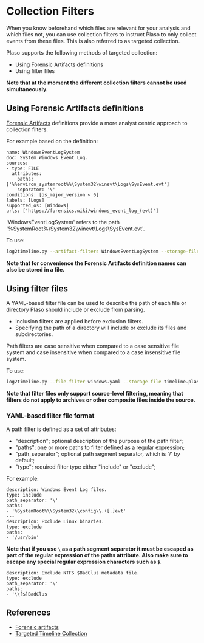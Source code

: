 # Collection Filters

When you know beforehand which files are relevant for your analysis and which
files not, you can use collection filters to instruct Plaso to only collect
events from these files. This is also referred to as targeted collection.

Plaso supports the following methods of targeted collection:

* Using Forensic Artifacts definitions
* Using filter files

**Note that at the moment the different collection filters cannot be used
simultaneously.**

## Using Forensic Artifacts definitions

[Forensic Artifacts](https://github.com/ForensicArtifacts/artifacts) definitions
provide a more analyst centric approach to collection filters.

For example based on the definition:

```
name: WindowsEventLogSystem
doc: System Windows Event Log.
sources:
- type: FILE
  attributes:
    paths: ['%%environ_systemroot%%\System32\winevt\Logs\SysEvent.evt']
    separator: '\'
conditions: [os_major_version < 6]
labels: [Logs]
supported_os: [Windows]
urls: ['https://forensics.wiki/windows_event_log_(evt)']
```

'WindowsEventLogSystem' refers to the path '%SystemRoot%\System32\winevt\Logs\SysEvent.evt'.

To use:

```bash
log2timeline.py --artifact-filters WindowsEventLogSystem --storage-file timeline.plaso source.raw
```

**Note that for convenience the Forensic Artifacts definition names can also
be stored in a file.**

## Using filter files

A YAML-based filter file can be used to describe the path of each file or
directory Plaso should include or exclude from parsing.

* Inclusion filters are applied before exclusion filters.
* Specifying the path of a directory will include or exclude its files and subdirectories.

Path filters are case sensitive when compared to a case sensitive file system
and case insensitive when compared to a case insensitive file system.

To use:

```bash
log2timeline.py --file-filter windows.yaml --storage-file timeline.plaso source.raw
```

**Note that filter files only support source-level filtering, meaning that
filters do not apply to archives or other composite files inside the source.**

### YAML-based filter file format

A path filter is defined as a set of attributes:

* "description"; optional description of the purpose of the path filter;
* "paths": one or more paths to filter defined as a regular expression;
* "path_separator"; optional path segment separator, which is '/' by default;
* "type"; required filter type either "include" or "exclude";

For example:

```
description: Windows Event Log files.
type: include
path_separator: '\'
paths:
- '%SystemRoot%\\System32\\config\\.+[.]evt'
---
description: Exclude Linux binaries.
type: exclude
paths:
- '/usr/bin'
```

**Note that if you use `\` as a path segment separator it must be escaped as part
of the regular expression of the paths attribute. Also make sure to escape any
special regular expression characters such as `$`.**

```
description: Exclude NTFS $BadClus metadata file.
type: exclude
path_separator: '\'
paths:
- '\\[$]BadClus
```

## References

* [Forensic artifacts](https://github.com/ForensicArtifacts/artifacts)
* [Targeted Timeline Collection](http://blog.kiddaland.net/2013/02/targeted-timelines-part-i.html)

